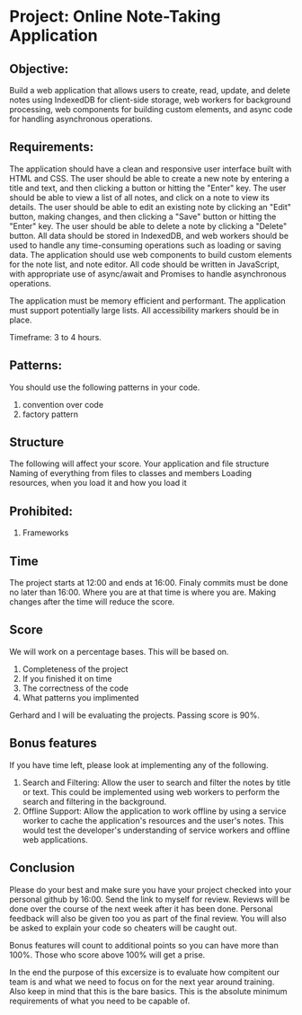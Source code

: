 # Project: Online Note-Taking Application

## Objective: 

Build a web application that allows users to create, read, update, and delete notes 
using IndexedDB for client-side storage, 
web workers for background processing, 
web components for building custom elements, 
and async code for handling asynchronous operations.

## Requirements:

The application should have a clean and responsive user interface built with HTML and CSS.
The user should be able to create a new note by entering a title and text, and then clicking a button or hitting the "Enter" key.
The user should be able to view a list of all notes, and click on a note to view its details.
The user should be able to edit an existing note by clicking an "Edit" button, making changes, and then clicking a "Save" button or hitting the "Enter" key.
The user should be able to delete a note by clicking a "Delete" button.
All data should be stored in IndexedDB, and web workers should be used to handle any time-consuming operations such as loading or saving data.
The application should use web components to build custom elements for the note list, and note editor.
All code should be written in JavaScript, with appropriate use of async/await and Promises to handle asynchronous operations.

The application must be memory efficient and performant.
The application must support potentially large lists.
All accessibility markers should be in place.

Timeframe: 3 to 4 hours.

## Patterns:

You should use the following patterns in your code.

1. convention over code
2. factory pattern

## Structure

The following will affect your score.
Your application and file structure
Naming of everything from files to classes and members
Loading resources, when you load it and how you load it

## Prohibited:

1. Frameworks

## Time

The project starts at 12:00 and ends at 16:00.
Finaly commits must be done no later than 16:00.
Where you are at that time is where you are.
Making changes after the time will reduce the score.

## Score

We will work on a percentage bases.
This will be based on.

1. Completeness of the project
2. If you finished it on time
3. The correctness of the code
4. What patterns you implimented

Gerhard and I will be evaluating the projects.
Passing score is 90%.

## Bonus features

If you have time left, please look at implementing any of the following.

1. Search and Filtering: Allow the user to search and filter the notes by title or text. This could be implemented using web workers to perform the search and filtering in the background.
1. Offline Support: Allow the application to work offline by using a service worker to cache the application's resources and the user's notes. This would test the developer's understanding of service workers and offline web applications.

## Conclusion

Please do your best and make sure you have your project checked into your personal github by 16:00.
Send the link to myself for review.
Reviews will be done over the course of the next week after it has been done.
Personal feedback will also be given too you as part of the final review.
You will also be asked to explain your code so cheaters will be caught out.

Bonus features will count to additional points so you can have more than 100%.
Those who score above 100% will get a prise.

In the end the purpose of this excersize is to evaluate how compitent our team is and what we need to focus on for the next year around training.
Also keep in mind that this is the bare basics.
This is the absolute minimum requirements of what you need to be capable of.